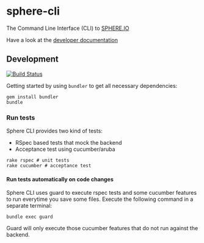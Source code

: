 sphere-cli
==========

The Command Line Interface (CLI) to [SPHERE.IO](http://sphere.io)

Have a look at the [developer documentation](http://dev.sphere.io/CLI.html)

## Development

[![Build Status](https://travis-ci.org/sphereio/sphere-cli.png)](https://travis-ci.org/sphereio/sphere-cli)

Getting started by using `bundler` to get all necessary dependencies:
```
gem install bundler
bundle
```

### Run tests

Sphere CLI provides two kind of tests:
- RSpec based tests that mock the backend
- Acceptance test using cucumber/aruba

```
rake rspec # unit tests
rake cucumber # acceptance test
```

#### Run tests automatically on code changes

Sphere CLI uses guard to execute rspec tests and some cucumber features to run everytime you save some files.
Execute the following command in a separate terminal:
```
bundle exec guard
```

Guard will only execute those cucumber features that do not run against the backend.

